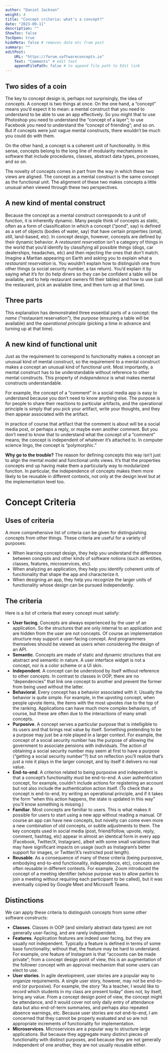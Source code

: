 ```yaml
---
author: "Daniel Jackson"
weight: 4
title: "Concept criteria: what's a concept?"
date: "2023-09-11"
description: ""
ShowToc: false
TocOpen: true
hideMeta: false # removes date etc from post
summary: ""
editPost:
    URL: "https://forum.softwareconcepts.io"
    Text: "Comments" # edit text
    appendFilePath: false # to append file path to Edit link
---
```

## Two sides of a coin

The key to concept design is, perhaps not surprisingly, the idea of *concepts*. 
A concept is two things at once. On the one hand, a “concept” means you’d expect it to mean: a mental construct that you need to understand to be able to use an app effectively. So you might that to use Photoshop you need to understand the “concept of a layer”; to use Facebook you need to understand the “concept of  friending”; and so on. But if concepts were just vague mental constructs, there wouldn’t be much you could do with them. 

On the other hand, a concept is a coherent unit of functionality. In this sense, concepts belong to the long line of modularity mechanisms in software that include procedures, classes, abstract data types, processes, and so on.

The novelty of concepts comes in part from the way in which these two views are aligned. The concept as a mental construct is the same concept as the functional unit. The alignment of these two makes concepts a little unusual when viewed through these two perspectives.

## A new kind of mental construct

Because the concept as a mental construct corresponds to a unit of function, it is inherently dynamic. Many people think of concepts as static, often as a form of classification in which a concept (“pond”, say) is defined as a set of objects (bodies of water, say) that have certain properties (small, still, land-based, etc). In concept design, however, concepts are defined by their dynamic behavior. A *restaurant reservation* isn’t a category of things in the world that you’d identify by classifying all possible things (dogs, car dealerships, headaches, etc) and then rejecting the ones that don’t match. Imagine a Martian appearing on Earth and asking you to explain what a *restaurant reservation* is. You wouldn’t explain how to distinguish one from other things (a social security number, a tax return). You’d explain it by saying what it’s for (to help diners so they can be confident a table will be available, and to help restaurant owners fill their tables) and how to use (call the restaurant, pick an available time, and then turn up at that time).

## Three parts

This explanation has demonstrated three essential parts of a concept: the *name* (“restaurant reservation”), the *purpose* (ensuring a table will be available) and the *operational principle* (picking a time in advance and turning up at that time).

## A new kind of functional unit

Just as the requirement to correspond to functionality makes a concept an unusual kind of mental construct, so the requirement to a mental construct makes a concept an unusual kind of functional unit. Most importantly, a mental construct has to be understandable without reference to other mental constructs. This property of *independence* is what makes mental constructs understandable.

For example, the concept of a “comment” in a social media app is easy to understand because you don’t need to know anything else. The purpose is for people to share their reactions to particular artifacts, and the operational principle is simply that you pick your artifact, write your thoughts, and they then appear associated with the artifact. 

In practice of course that artifact that the comment is about will be a social media post, or perhaps a reply, or maybe even another comment. But you don’t need to know that to understand what the concept of a “comment” means; the concept is independent of whatever it’s attached to. In computer science lingo, the concept is “polymorphic.”

**Why go to the trouble?** The reason for defining concepts this way isn’t just to align the mental model and functional units views. It’s that the properties concepts end up having make them a particularly way to modularized function. In particular, the independence of concepts makes them more likely to be reusable in different contexts, not only at the design level but at the implementation level too.

# Concept Criteria


## Uses of criteria

A more comprehensive list of criteria can be given for distinguishing concepts from other things. These criteria are useful for a variety of purposes: 
- When learning concept design, they help you understand the difference between concepts and other kinds of software notions (such as entities, classes, features, microservices, etc). 
- When analyzing an application, they help you identify coherent units of functionality that shape the app and characterize it.
- When designing an app, they help you  recognize the larger units of functionality whose design can be pursued independently.

## The criteria

Here is a list of criteria that every concept must satisfy:
- **User facing**. Concepts are always  experienced by the user of an application. So the structures that are only internal to an application and are hidden from the user are not concepts. Of course an implementation structure may support a user-facing concept. And programmers themselves should be viewed as users when considering the design of an API.
- **Semantic**. Concepts are made of static and dynamic structures that are abstract and semantic in nature.  A user interface widget is not a concept, nor is a color scheme or a UI skin.
- **Independent**. A concept can be understood by itself without reference to other concepts. In contrast to classes in OOP, there are no “dependencies” that link one concept to another and prevent the former from being used without the latter.
- **Behavioral**. Every concept has a behavior associated with it. Usually the behavior is quite simple. For example, in the upvoting concept, when people upvote items, the items with the most upvotes rise to the top of the ranking. Applications can have much more complex behaviors, of course, but these are often due to the interactions of many small concepts.
- **Purposive**. A concept serves a particular purpose that is intelligible to its users and that brings real value by itself. Something pretending to be a purpose may just be a role played in a larger context. For example, the concept of a social security number has the purpose of allowing the government to associate pensions with individuals. The action of obtaining a social security number may seem at first to have a purpose (“getting a social security number”?) but on reflection you’ll realize that’s just a role it plays in the larger concept, and by itself it delivers no real value.
- **End-to-end**. A criterion related to being purposive and independent is that a concept’s functionality must be end-to-end. A user authentication concept, for example, couldn’t include actions for registering an account but not also include the authentication action itself. (To check that a concept is end-to-end, try writing an operational principle, and if it takes the form “when this action happens, the state is updated in this way” you’ll know something is missing.)
- **Familiar**. Most concepts are familiar to users. This is what makes it possible for users to start using a new app without reading a manual. Of course an app can have new concepts, but novelty can come even more a new combination of old concepts, or subtle adjustments to them. The key concepts used in social media (post, friend/follow, upvote, reply, comment, hashtag, etc) appear in almost an identical form in every app (Facebook, Twitter/X, Instagram), albeit with some small variations that may have significant impacts on usage (such as Instagram’s better support for images, or Twitter/X’s restricted post length). 
- **Reusable**. As a consequence of many of these criteria (being purposive, embodying end-to-end functionality, independence, etc), concepts are often reusable in different contexts. For example, Zoom introduced the concept of a meeting identifier (whose purpose was to allow parties to join a meeting without requiring each participant to be called), but it was eventually copied by Google Meet and Microsoft Teams.

## Distinctions

We can apply these criteria to distinguish concepts from some other software constructs:
- **Classes**. Classes in OOP (and similarly abstract data types) are not generally user-facing, and are rarely independent.
- **Features**. Application features are indeed user facing, but they are usually not independent. Typically a feature is defined in terms of some base functionality; without that, the feature may be hard to understand. For example, one feature of Instagram is that “accounts can be made private”; from a concept design point of view, this is an augmentation of the follower concept  with an approval mechanism that some users can elect to use.
- **User stories**. In agile development, user stories are a popular way to organize requirements. A single user story, however, may not be end-to-end (or purposive). For example, the story “As a teacher, I would like to record which students in my class are present today” does not, by itself, bring any value. From a concept design point of view, the concept might be attendance, and it would cover not only daily entry of attendance data but also end-of-term summaries, and perhaps also repeated absence warnings, etc. Because user stories are not end-to-end, I am concerned that they cannot be properly evaluated and so are not appropriate increments of functionality for implementation.
- **Microservices**. Microservices are  a popular way to structure large applications. But because they aggregate many distinct pieces of functionality with distinct purposes, and because they are not generally independent of one another, they are not usually reusable either.